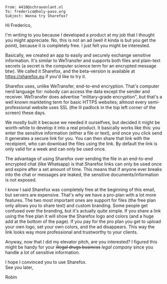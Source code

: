 ```text
From: 4410@schravenlant.nl  
To: frederico@holy-paso.org  
Subject: Wanna try Sharefox?  
```

Hi Frederico,

I'm writing to you because I developed a product at my job that I thought you might appreciate. No, this is not an ad (well it kinda is but you get the point), because it is completely free. I just felt you might be interested.

Basically, we created an app to easily and securely exchange sensitive information. It's similar to WeTransfer and supports both files and plain-text secrets (a secret is the computer science term for an encrypted message btw). We called it Sharefox, and the beta-version is available at <https://sharefox.eu> if you'd like to try it.

Sharefox uses, unlike WeTransfer, end-to-end encryption. That's computer nerd language for: nobody can access the data except the sender and receiver. WeTransfer does advertise "military-grade encryption", but that's a well known markteting term for basic HTTPS websites; allmost every semi-professional website uses SSL (the lil padlock in the top left corner of the screen) these days.

We mostly built it because we needed it ourselfves, but decided it might be worth-while to develop it into a real product. It basically works like this: you enter the sensitive information (either a file or text), and once you click send it generates a secure link for you. You can then share that link with the receipient, who can download the files using the link. By default the link is only valid for a week and can only be used once. 

The advantage of using Sharefox over sending the file in an end-to-end encrypted chat (like Whatsapp) is that Sharefox links can only be used once and expire after a set amount of time. This means that if anyone ever breaks into the chat or messages are leaked, the sensitive documents/information is not exposed.

I know I said Sharefox was completely free at the beginning of this email, but servers are expensive. That's why we have a pro-plan with a lot more features. The two most important ones are support for files (the free plan only allows you to share text) and custom branding. Some people get confused over the branding, but it's actually quite simple. If you share a link using the free plan it will show the Sharefox logo and colors (and a huge add at the bottom of the page). If you pay for the pro plan you get to upload your own logo, set your own colors, and the ad disappears. This way the link looks way more professional and trustworthy to your clients.

Anyway, now that I did my elevator pitch, are you interested? I figured this might be handy for your ~~illegal drugs business~~ *legal company* since you handle a lot of sensitive information.

I hope I convinced you to use Sharefox.   
See you later,  

Robin

